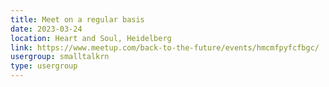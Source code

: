 ```yaml
---
title: Meet on a regular basis
date: 2023-03-24
location: Heart and Soul, Heidelberg
link: https://www.meetup.com/back-to-the-future/events/hmcmfpyfcfbgc/
usergroup: smalltalkrn
type: usergroup
---
```

